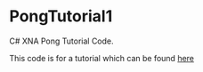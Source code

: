 # PongTutorial1
C# XNA Pong Tutorial Code.

This code is for a tutorial which can be found [here](http://antshockey-tutorials.blogspot.co.uk/2011/08/pong-1.html)